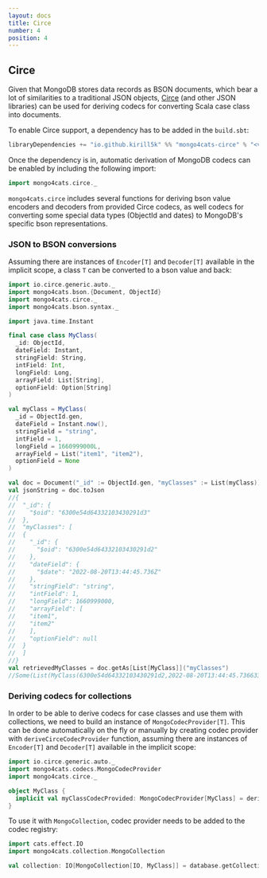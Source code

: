 ```yaml
---
layout: docs
title: Circe
number: 4
position: 4
---
```


## Circe

Given that MongoDB stores data records as BSON documents, which bear a lot of similarities to a traditional JSON objects, [Circe](https://circe.github.io/circe/) (and other JSON libraries) can be used for deriving codecs for converting Scala case class into documents.

To enable Circe support, a dependency has to be added in the `build.sbt`:
```scala
libraryDependencies += "io.github.kirill5k" %% "mongo4cats-circe" % "<version>"
```
Once the dependency is in, automatic derivation of MongoDB codecs can be enabled by including the following import:
```scala
import mongo4cats.circe._
```

`mongo4cats.circe` includes several functions for deriving bson value encoders and decoders from provided Circe codecs, as well codecs for converting some special data types (ObjectId and dates) to MongoDB's specific bson representations.

### JSON to BSON conversions

Assuming there are instances of `Encoder[T]` and `Decoder[T]` available in the implicit scope, a class `T` can be converted to a bson value and back:

```scala
import io.circe.generic.auto._
import mongo4cats.bson.{Document, ObjectId}
import mongo4cats.circe._
import mongo4cats.bson.syntax._

import java.time.Instant

final case class MyClass(
  _id: ObjectId,
  dateField: Instant,
  stringField: String,
  intField: Int,
  longField: Long,
  arrayField: List[String],
  optionField: Option[String]
)

val myClass = MyClass(
  _id = ObjectId.gen,
  dateField = Instant.now(),
  stringField = "string",
  intField = 1,
  longField = 1660999000L,
  arrayField = List("item1", "item2"),
  optionField = None
)

val doc = Document("_id" := ObjectId.gen, "myClasses" := List(myClass))
val jsonString = doc.toJson
//{
//  "_id": {
//    "$oid": "6300e54d64332103430291d3"
//  },
//  "myClasses": [
//  {
//    "_id": {
//      "$oid": "6300e54d64332103430291d2"
//    },
//    "dateField": {
//      "$date": "2022-08-20T13:44:45.736Z"
//    },
//    "stringField": "string",
//    "intField": 1,
//    "longField": 1660999000,
//    "arrayField": [
//    "item1",
//    "item2"
//    ],
//    "optionField": null
//  }
//  ]
//}
val retrievedMyClasses = doc.getAs[List[MyClass]]("myClasses")
//Some(List(MyClass(6300e54d64332103430291d2,2022-08-20T13:44:45.736633Z,string,1,1660999000,List(item1, item2),None)))
```

### Deriving codecs for collections

In order to be able to derive codecs for case classes and use them with collections, we need to build an instance of `MongoCodecProvider[T]`. 
This can be done automatically on the fly or manually by creating codec provider with `deriveCirceCodecProvider` function, assuming there are instances of `Encoder[T]` and `Decoder[T]` available in the implicit scope:

```scala
import io.circe.generic.auto._
import mongo4cats.codecs.MongoCodecProvider
import mongo4cats.circe._

object MyClass {
  implicit val myClassCodecProvided: MongoCodecProvider[MyClass] = deriveCirceCodecProvider
}
```

To use it with `MongoCollection`, codec provider needs to be added to the codec registry:

```scala
import cats.effect.IO
import mongo4cats.collection.MongoCollection

val collection: IO[MongoCollection[IO, MyClass]] = database.getCollectionWithCodec[MyClass]("mycoll")
```